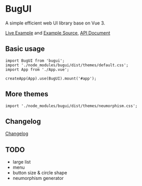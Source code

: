 # BugUI

A simple efficient web UI library base on Vue 3.

[Live Example](https://lgyin.github.io/bugui)
and
[Example Source](https://github.com/lgyin/bugui/blob/main/App.vue), [API Document](https://github.com/lgyin/bugui/blob/main/api.md)


## Basic usage
```
import BugUI from 'bugui';
import './node_modules/bugui/dist/themes/default.css';
import App from './App.vue';

createApp(App).use(BugUI).mount('#app');
```

## More themes
```
import './node_modules/bugui/dist/themes/neumorphism.css';
```

## Changelog
[Changelog](https://github.com/lgyin/bugui/blob/main/CHANGELOG.md)

## TODO
- large list
- menu
- button size & circle shape
- neumorphism generator